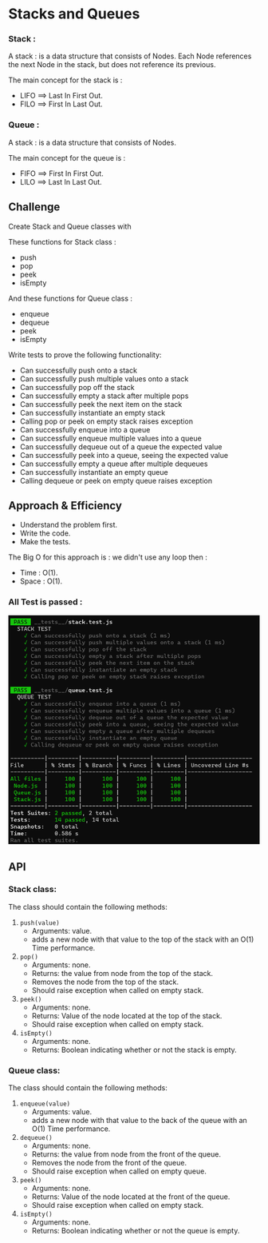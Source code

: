 # Stacks and Queues

<!-- Short summary or background information -->

### Stack :

A stack : is a data structure that consists of Nodes. Each Node references the next Node in the stack, but does not reference its previous.

The main concept for the stack is :

- LIFO ==> Last In First Out.
- FILO ==> First In Last Out.

### Queue :

A stack : is a data structure that consists of Nodes.

The main concept for the queue is :

- FIFO ==> First In First Out.
- LILO ==> Last In Last Out.

## Challenge

<!-- Description of the challenge -->

Create Stack and Queue classes with

These functions for Stack class :

- push
- pop
- peek
- isEmpty

And these functions for Queue class :

- enqueue
- dequeue
- peek
- isEmpty

Write tests to prove the following functionality:

- Can successfully push onto a stack
- Can successfully push multiple values onto a stack
- Can successfully pop off the stack
- Can successfully empty a stack after multiple pops
- Can successfully peek the next item on the stack
- Can successfully instantiate an empty stack
- Calling pop or peek on empty stack raises exception
- Can successfully enqueue into a queue
- Can successfully enqueue multiple values into a queue
- Can successfully dequeue out of a queue the expected value
- Can successfully peek into a queue, seeing the expected value
- Can successfully empty a queue after multiple dequeues
- Can successfully instantiate an empty queue
- Calling dequeue or peek on empty queue raises exception

## Approach & Efficiency

<!-- What approach did you take? Why? What is the Big O space/time for this approach? -->

- Understand the problem first.
- Write the code.
- Make the tests.

The Big O for this approach is :
we didn't use any loop then :

- Time : O(1).
- Space : O(1).

### All Test is passed :


  ![Stack and Queue test](./assets/Stack%20and%20Queue%20test.png)


## API

<!-- Description of each method publicly available to your Stack and Queue-->

### Stack class:

The class should contain the following methods:

1. `push(value)`
   - Arguments: value.
   - adds a new node with that value to the top of the stack with an O(1) Time performance.
2. `pop()`
   - Arguments: none.
   - Returns: the value from node from the top of the stack.
   - Removes the node from the top of the stack.
   - Should raise exception when called on empty stack.
3. `peek()`
   - Arguments: none.
   - Returns: Value of the node located at the top of the stack.
   - Should raise exception when called on empty stack.
4. `isEmpty()`
   - Arguments: none.
   - Returns: Boolean indicating whether or not the stack is empty.

### Queue class:

The class should contain the following methods:

1. `enqueue(value)`
   - Arguments: value.
   - adds a new node with that value to the back of the queue with an O(1) Time performance.
2. `dequeue()`
   - Arguments: none.
   - Returns: the value from node from the front of the queue.
   - Removes the node from the front of the queue.
   - Should raise exception when called on empty queue.
3. `peek()`
   - Arguments: none.
   - Returns: Value of the node located at the front of the queue.
   - Should raise exception when called on empty stack.
4. `isEmpty()`
   - Arguments: none.
   - Returns: Boolean indicating whether or not the queue is empty.

